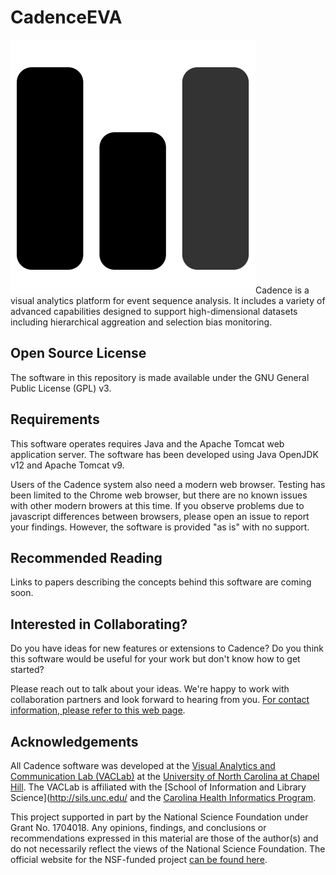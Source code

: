 # CadenceEVA
![logo](https://raw.githubusercontent.com/VACLab/CadenceEVA/master/web/img/cadence_logo_sm.svg?sanitize=true "Cadence Logo")Cadence is a visual analytics platform for event sequence analysis.  It includes a variety of advanced capabilities designed to support high-dimensional datasets including hierarchical aggreation and selection bias monitoring.  

## Open Source License

The software in this repository is made available under the GNU General Public License (GPL) v3.

## Requirements

This software operates requires Java and the Apache Tomcat web application server.  The software has been developed using Java OpenJDK v12 and Apache Tomcat v9.

Users of the Cadence system also need a modern web browser. Testing has been limited to the Chrome web browser, but there are no known issues with other modern browers at this time.  If you observe problems due to javascript differences between browsers, please open an issue to report your findings.  However, the software is provided "as is" with no support.

## Recommended Reading

Links to papers describing the concepts behind this software are coming soon.

## Interested in Collaborating?

Do you have ideas for new features or extensions to Cadence?  Do you think this software would be useful for your work but don't know how to get started?  

Please reach out to talk about your ideas.  We're happy to work with collaboration partners and look forward to hearing from you.  [For contact information, please refer to this web page](http://gotz.web.unc.edu/contact-information/).

## Acknowledgements

All Cadence software was developed at the [Visual Analytics and Communication Lab (VACLab)](http://vaclab.web.unc.edu/) at the [University of North Carolina at Chapel Hill]().  The VACLab is affiliated with the [School of Information and Library Science](http://sils.unc.edu/ and the [Carolina Health Informatics Program](http://chip.unc.edu/). 

This project supported in part by the National Science Foundation under Grant No. 1704018.  Any opinions, findings, and conclusions or recommendations expressed in this material are those of the author(s) and do not necessarily reflect the views of the National Science Foundation.  The official website for the NSF-funded project [can be found here](http://vaclab.web.unc.edu/contextual-visualization/).
